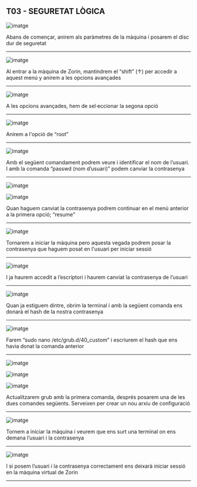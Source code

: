 **T03 - SEGURETAT LÒGICA**
---
![imatge](IMG/1.png)

Abans de començar, anirem als paràmetres de la màquina i posarem el disc dur de seguretat

---

![imatge](IMG/2.png)

Al entrar a la màquina de Zorin, mantindrem el “shift” (↑) per accedir a aquest menú y anirem a les opcions avançades

---

![imatge](IMG/3.png)

A les opcions avançades, hem de sel·eccionar la segona opció

---

![imatge](IMG/4.png)

Anirem a l'opció de “root”

---

![imatge](IMG/5.png)

Amb el següent comandament podrem veure i identificar el nom de l’usuari. I amb la comanda “passwd (nom d’usuari)” podem canviar la contrasenya

---

![imatge](IMG/6.png)

![imatge](IMG/7.png)

Quan haguem canviat la contrasenya podrem continuar en el menú anterior a la primera opció; “resume”

---

![imatge](IMG/8.png)

Tornarem a iniciar la màquina pero aquesta vegada podrem posar la contrasenya que haguem posat en l'usuari per iniciar sessió

---

![imatge](IMG/9.png)

I ja haurem accedit a l’escriptori i haurem canviat la contrasenya de l’usuari

---

![imatge](IMG/10.png)

Quan ja estiguem dintre, obrim la terminal i amb la següent comanda ens donarà el hash de la nostra contrasenya

---

![imatge](IMG/11.png)

Farem “sudo nano /etc/grub.d/40_custom” i escriurem el hash que ens havia donat la comanda anterior

---

![imatge](IMG/12.png)

![imatge](IMG/13.png)

![imatge](IMG/14.png)

Actualitzarem grub amb la primera comanda, després posarem una de les dues comandes següents. Serveixen per crear un nou arxiu de configuració

---

![imatge](IMG/16.png)

Tornem a iniciar la màquina i veurem que ens surt una terminal on ens demana l’usuari i la contrasenya

---

![imatge](IMG/17.png)

I si posem l’usuari i la contrasenya correctament ens deixarà iniciar sessió en la màquina virtual de Zorin

---
